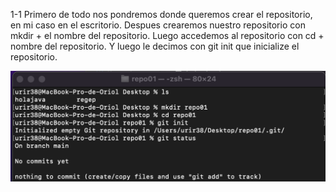 1-1
Primero de todo nos pondremos donde queremos crear el repositorio, en mi caso en el escritorio.
Despues crearemos nuestro repositorio con mkdir + el nombre del repositorio.
Luego accedemos al repositorio con cd + nombre del repositorio.
Y luego le decimos con git init que inicialize el repositorio.

![](./captura%201.png)
